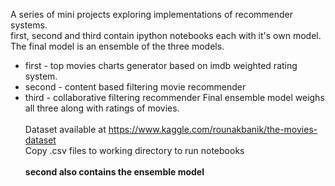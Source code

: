 A series of mini projects exploring implementations of recommender systems. <br>
first, second and third contain ipython notebooks each with it's own model. The final model is an ensemble of the three models.
* first - top movies charts generator based on imdb weighted rating system. 
* second - content based filtering movie recommender
* third - collaborative filtering recommender
Final ensemble model weighs all three along with ratings of movies. <br><br>
Dataset available at https://www.kaggle.com/rounakbanik/the-movies-dataset <br>
Copy .csv files to working directory to run notebooks <br><br>
**second also contains the ensemble model**
